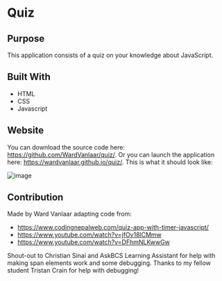# Quiz

## Purpose
This application consists of a quiz on your knowledge about JavaScript.

## Built With
* HTML
* CSS
* Javascript

## Website
You can download the source code here: https://github.com/WardVanlaar/quiz/.
Or you can launch the application here: https://wardvanlaar.github.io/quiz/.
This is what it should look like:

![image](https://user-images.githubusercontent.com/91222837/145643592-bfe699be-2b93-430d-9d5d-971380cd7b04.png)

## Contribution
Made by Ward Vanlaar adapting code from: 

* https://www.codingnepalweb.com/quiz-app-with-timer-javascript/
* https://www.youtube.com/watch?v=jfOv18lCMmw
* https://www.youtube.com/watch?v=DFhmNLKwwGw

Shout-out to Christian Sinai and AskBCS Learning Assistant for help with making span elements work and some debugging. Thanks to my fellow student Tristan Crain for help with debugging!
